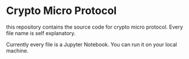 # Crypto Micro Protocol

this repository contains the source code for crypto micro protocol. Every file name is self explanatory.

Currently every file is a Jupyter Notebook. You can run it on your local machine.
